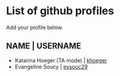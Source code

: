 # List of github profiles
Add your profile below. 

## NAME | USERNAME
- Katarina Hoeger (TA mode) | [khoeger](https://github.com/khoeger)
- Evangeline Soucy | [evsouc29](https://github.com/evsouc29)
